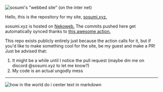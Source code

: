 ![sosumi's "webbed site" (on the inter net)](https://f.elisttm.space/f/Kuro/Random_uploads/ghlogo.png)

Hello, this is the repository for my site, [sosumi.xyz.](https://sosumi.xyz)

sosumi.xyz is hosted on [Nekoweb.](https://nekoweb.org/) 
The commits pushed here get automatically synced thanks to [this awesome action.](https://github.com/marketplace/actions/deploy-to-nekoweb)

This repo exists publicly entirely just because the action calls for it, but if you'd like to make something cool for the site, be my guest and make a PR! Just be advised that:

1. It might be a while until I notice the pull request (maybe dm me on discord @sosumi.xyz to let me know?)
2. My code is an actual ungodly mess

---

![how in the world do i center text in markdown](https://f.elisttm.space/f/Kuro/Random_uploads/please_to_help.png)
